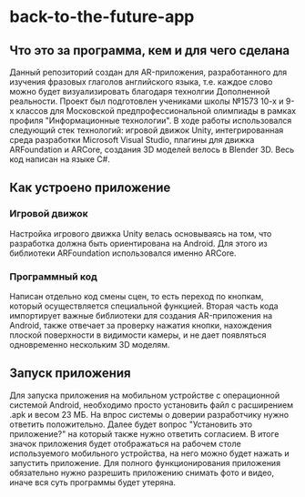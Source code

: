 # back-to-the-future-app
## Что это за программа, кем и для чего сделана
Данный репозиторий создан для AR-приложения, разработанного для изучения фразовых глаголов английского языка, т.е. каждое слово можно будет визуализировать благодаря технолгии Дополненной реальности.
Проект был подготовлен учениками школы №1573 10-х и 9-х классов для Московской предпрофессиональной олимпиады в рамках профиля "Информационные технологии".
В ходе работы использовался следующий стек технологий: игровой движок Unity, интегрированная среда разработки Microsoft Visual Studio, плагины для движка ARFoundation и ARCore, создания 3D моделей велось в Blender 3D. Весь код написан на языке C#.
## Как устроено приложение
### Игровой движок
Настройка игрового движка Unity велась основываясь на том, что разработка должна быть ориентирована на Android. Для этого из библиотеки ARFoundation использовался именно ARCore. 
### Программный код
Написан отдельно код смены сцен, то есть переход по кнопкам, который осуществляется специальной функцией. 
Вторая часть кода импортирует важные библиотеки для создания AR-приложения на Android, также отвечает за проверку нажатия кнопки, нахождения плоской поверхности в видимости камеры, и не дает появляться одновременно нескольким 3D моделям.
## Запуск приложения
Для запуска приложения на мобильном устройстве с операционной системой Android, необходимо просто установить файл с расширением .apk и весом 23 МБ. На впрос системы о доверии разработчику нужно ответить положительно. Далее будет вопрос "Установить это приложение?" на который также нужно ответить согласием. В итоге значок приложения будет отображаться на рабочем столе используемого мобильного устройства, на него можно будет нажать и запустить приложение.
Для полного функционирования приложения обязательно нужно разрешить приложению снимать фото и видео, иначе вся суть программы будет утеряна.
